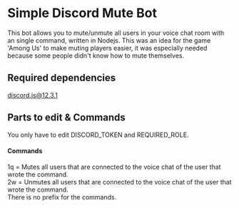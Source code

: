 # Simple Discord Mute Bot
This bot allows you to mute/unmute all users in your voice chat room with an single command, written in Nodejs.
This was an idea for the game 'Among Us' to make muting players easier, it was especially needed because some people didn't know how to mute themselves.

## Required dependencies
discord.js@12.3.1

## Parts to edit & Commands
You only have to edit DISCORD_TOKEN and REQUIRED_ROLE.
#### Commands
1q = Mutes all users that are connected to the voice chat of the user that wrote the command.</br>
2w = Unmutes all users that are connected to the voice chat of the user that wrote the command.</br>
There is no prefix for the commands.
